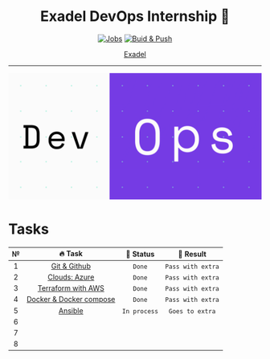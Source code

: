 <div align="center">

# Exadel DevOps Internship 🤘

[![Jobs](https://github.com/kh-elbrus/exadel_practices/actions/workflows/workflow.yml/badge.svg)](https://github.com/kh-elbrus/exadel_practices/actions/workflows/workflow.yml)
[![Buid & Push](https://github.com/kh-elbrus/exadel_practices/actions/workflows/docker-image.yml/badge.svg)](https://github.com/kh-elbrus/exadel_practices/actions/workflows/docker-image.yml)

[Exadel](https://exadel.com/)

</div>

---
<div align="center">

![DevOps](./src/devops.gif)

</div>

# Tasks

|   №   |                    🔥 Task                    |   👀 Status   |     🚩 Result      |
| :---: | :------------------------------------------: | :----------: | :---------------: |
|   1   |      [Git & Github](./Task1/README.md)       |    `Done`    | `Pass with extra` |
|   2   |      [Clouds: Azure](./Task2/README.md)      |    `Done`    | `Pass with extra` |
|   3   |   [Terraform with AWS](./Task3/README.md)    |    `Done`    | `Pass with extra` |
|   4   | [Docker & Docker compose](./Task4/README.md) |    `Done`    | `Pass with extra` |
|   5   |         [Ansible](./Task5/README.md)         | `In process` |  `Goes to extra`  |
|   6   |                                              |              |                   |
|   7   |                                              |              |                   |
|   8   |                                              |              |                   |
